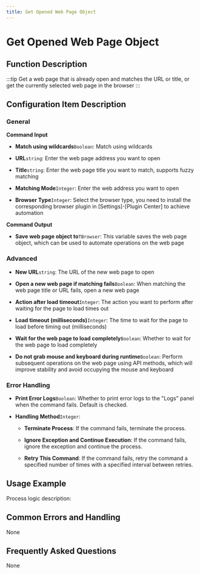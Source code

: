 ```yaml
---
title: Get Opened Web Page Object
---
```


# Get Opened Web Page Object

## Function Description

:::tip 
Get a web page that is already open and matches the URL or title, or get the currently selected web page in the browser
:::

## Configuration Item Description

### General

**Command Input**

- **Match using wildcards**`Boolean`: Match using wildcards

- **URL**`string`: Enter the web page address you want to open

- **Title**`string`: Enter the web page title you want to match, supports fuzzy matching

- **Matching Mode**`Integer`: Enter the web address you want to open

- **Browser Type**`Integer`: Select the browser type, you need to install the corresponding browser plugin in [Settings]-[Plugin Center] to achieve automation


**Command Output**

- **Save web page object to**`TBrowser`: This variable saves the web page object, which can be used to automate operations on the web page

### Advanced

- **New URL**`string`: The URL of the new web page to open

- **Open a new web page if matching fails**`Boolean`: When matching the web page title or URL fails, open a new web page

- **Action after load timeout**`Integer`: The action you want to perform after waiting for the page to load times out

- **Load timeout (milliseconds)**`Integer`: The time to wait for the page to load before timing out (milliseconds)

- **Wait for the web page to load completely**`Boolean`: Whether to wait for the web page to load completely

- **Do not grab mouse and keyboard during runtime**`Boolean`: Perform subsequent operations on the web page using API methods, which will improve stability and avoid occupying the mouse and keyboard

### Error Handling

- **Print Error Logs**`Boolean`: Whether to print error logs to the "Logs" panel when the command fails. Default is checked. 

- **Handling Method**`Integer`:

    - **Terminate Process**: If the command fails, terminate the process.

    - **Ignore Exception and Continue Execution**: If the command fails, ignore the exception and continue the process.

    - **Retry This Command**: If the command fails, retry the command a specified number of times with a specified interval between retries.

## Usage Example

Process logic description:

## Common Errors and Handling

None

## Frequently Asked Questions

None

